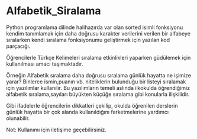 # Alfabetik_Siralama

Python programlama dilinde halihazırda var olan sorted isimli fonksiyonu kendim tanımlamak için daha doğrusu karakter verilerini verilen bir alfabeye sıralarken kendi sıralama fonksiyonumu geliştirmek için yazılan kod parçacığı.

Öğrencilerle Türkçe Kelimeleri sıralama etkinlikleri yaparken güdülemek için kullanılması amacı taşımaktadır.

Örneğin Alfabetik sıralama daha doğrusu sıralama günlük hayatta ne işimize yarar? Binlerce ismin,puanın vb. niteliklerin bulunduğu bir listeyi sıralamak için
yazılımlar kullanılır. Bu yazılımların temeli aslında ilkokulda öğrendiğimiz alfabetik sıralama,sayıları büyükten küçüğe sıralama gibi konularla ilişkilidir.

Gibi ifadelerle öğrencilerin dikkatleri çekilip, okulda öğrenilen derslerin günlük hayatta bir çok alanda kullanıldığını farketmelerine yardımcı olunabilir.

Not: Kullanımı için iletişime geçebilirsiniz.

